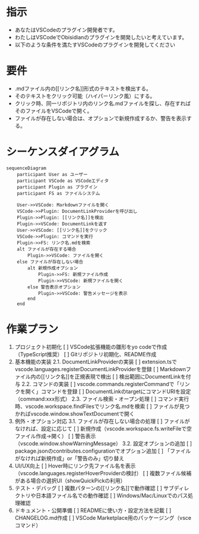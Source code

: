 # 指示
- あなたはVSCodeのプラグイン開発者です。
- わたしはVSCodeでObisidianのプラグインを開発したいと考えています。
- 以下のような条件を満たすVSCodeのプラグインを開発してください

# 要件
- .mdファイル内の[[リンク名]]形式のテキストを検出する。
- そのテキストをクリック可能（ハイパーリンク風）にする。
- クリック時、同一リポジトリ内のリンク名.mdファイルを探し、存在すればそのファイルをVSCodeで開く。
- ファイルが存在しない場合は、オプションで新規作成するか、警告を表示する。

# シーケンスダイアグラム
```mermaid
sequenceDiagram
    participant User as ユーザー
    participant VSCode as VSCodeエディタ
    participant Plugin as プラグイン
    participant FS as ファイルシステム

    User->>VSCode: Markdownファイルを開く
    VSCode->>Plugin: DocumentLinkProviderを呼び出し
    Plugin->>Plugin: [[リンク名]]を検出
    Plugin->>VSCode: DocumentLinkを返す
    User->>VSCode: [[リンク名]]をクリック
    VSCode->>Plugin: コマンドを実行
    Plugin->>FS: リンク名.mdを検索
    alt ファイルが存在する場合
        Plugin->>VSCode: ファイルを開く
    else ファイルが存在しない場合
        alt 新規作成オプション
            Plugin->>FS: 新規ファイル作成
            Plugin->>VSCode: 新規ファイルを開く
        else 警告表示オプション
            Plugin->>VSCode: 警告メッセージを表示
        end
    end
```

# 作業プラン
1. プロジェクト初期化
[ ] VSCode拡張機能の雛形をyo codeで作成（TypeScript推奨）
[ ] Gitリポジトリ初期化、README作成
2. 基本機能の実装
2.1. DocumentLinkProviderの実装
[ ] extension.tsでvscode.languages.registerDocumentLinkProviderを登録
[ ] Markdownファイル内の[[リンク名]]を正規表現で検出
[ ] 検出範囲にDocumentLinkを付与
2.2. コマンドの実装
[ ] vscode.commands.registerCommandで「リンクを開く」コマンドを登録
[ ] DocumentLinkのtargetにコマンドURIを設定（command:xxx形式）
2.3. ファイル検索・オープン処理
[ ] コマンド実行時、vscode.workspace.findFilesでリンク名.mdを検索
[ ] ファイルが見つかればvscode.window.showTextDocumentで開く
3. 例外・オプション対応
3.1. ファイルが存在しない場合の処理
[ ] ファイルがなければ、設定に応じて
[ ] 新規作成（vscode.workspace.fs.writeFileで空ファイル作成→開く）
[ ] 警告表示（vscode.window.showWarningMessage）
3.2. 設定オプションの追加
[ ] package.jsonのcontributes.configurationでオプション追加
[ ] 「ファイルがなければ新規作成」or「警告のみ」切り替え
4. UI/UX向上
[ ] Hover時にリンク先ファイル名を表示（vscode.languages.registerHoverProviderの検討）
[ ] 複数ファイル候補がある場合の選択UI（showQuickPickの利用）
5. テスト・デバッグ
[ ] 複数パターンの[[リンク名]]で動作確認
[ ] サブディレクトリや日本語ファイル名での動作確認
[ ] Windows/Mac/Linuxでのパス処理確認
6. ドキュメント・公開準備
[ ] READMEに使い方・設定方法を記載
[ ] CHANGELOG.md作成
[ ] VSCode Marketplace用のパッケージング（vsceコマンド）